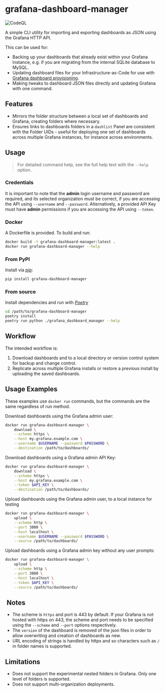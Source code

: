 # grafana-dashboard-manager

![CodeQL](https://github.com/Beam-Connectivity/grafana-dashboard-manager/actions/workflows/codeql-analysis.yml/badge.svg)

A simple CLI utility for importing and exporting dashboards as JSON using the Grafana HTTP API.

This can be used for:

- Backing up your dashboards that already exist within your Grafana instance, e.g. if you are migrating from the internal SQLite database to MySQL.
- Updating dashboard files for your Infrastructure-as-Code for use with [Grafana dashboard provisioning](https://grafana.com/docs/grafana/latest/administration/provisioning/#dashboards).
- Making tweaks to dashboard JSON files directly and updating Grafana with one command.

## Features

- Mirrors the folder structure between a local set of dashboards and Grafana, creating folders where necessary.
- Ensures links to dashboards folders in a `dashlist` Panel are consistent with the Folder UIDs - useful for deploying one set of dashboards across multiple Grafana instances, for instance across environments.

## Usage

> For detailed command help, see the full help text with the `--help` option.

### Credentials

It is important to note that the **admin** login username and password are required, and its selected organization must be correct, if you are accessing the API using `--username` and `--password`. Alternatively, a provided API Key must have **admin** permissions if you are accessing the API using `--token`.

### Docker

A Dockerfile is provided. To build and run:

```sh
docker build -t grafana-dashboard-manager:latest .
docker run grafana-dashboard-manager --help
```

### From PyPI

Install via _[pip](https://pypi.org/project/pip/)_:

```sh
pip install grafana-dashboard-manager
```

### From source

Install dependencies and run with _[Poetry](https://python-poetry.org/)_

```sh
cd /path/to/grafana-dashboard-manager
poetry install
poetry run python ./grafana_dashboard_manager --help
```

## Workflow

The intended workflow is:

1. Download dashboards and to a local directory or version control system for backup and change control.
1. Replicate across multiple Grafana installs or restore a previous install by uploading the saved dashboards.

## Usage Examples

These examples use `docker run` commands, but the commands are the same regardless of run method.

Download dashboards using the Grafana admin user:

```sh
docker run grafana-dashboard-manager \
    download \
    --scheme https \
    --host my.grafana.example.com \
    --username $USERNAME --password $PASSWORD \
    --destination /path/to/dashboards/
```

Download dashboards using a Grafana admin API Key:

```sh
docker run grafana-dashboard-manager \
    download \
    --scheme https \
    --host my.grafana.example.com \
    --token $API_KEY \
    --destination /path/to/dashboards/
```

Upload dashboards using the Grafana admin user, to a local instance for testing

```sh
docker run grafana-dashboard-manager \
    upload \
    --scheme http \
    --port 3000 \
    --host localhost \
    --username $USERNAME --password $PASSWORD \
    --source /path/to/dashboards/
```

Upload dashboards using a Grafana admin key without any user prompts:

```sh
docker run grafana-dashboard-manager \
    upload \
    --scheme http \
    --port 3000 \
    --host localhost \
    --token $API_KEY \
    --source /path/to/dashboards/
```

##  Notes

- The scheme is `https` and port is 443 by default. If your Grafana is not hosted with https on 443, the scheme and port needs to be specified using the `--scheme` and `--port` options respectively.
- The `version` of the dashboard is removed of the json files in order to allow overwriting and creation of dashboards as new.
- URL encoding of strings is handled by httpx and so characters such as `/` in folder names is supported.

## Limitations

- Does not support the experimental nested folders in Grafana. Only one level of folders is supported.
- Does not support multi-organization deployments.
